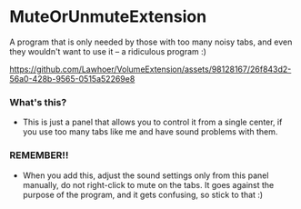 # MuteOrUnmuteExtension
A program that is only needed by those with too many noisy tabs, and even they wouldn't want to use it – a ridiculous program :)

https://github.com/Lawhoer/VolumeExtension/assets/98128167/26f843d2-56a0-428b-9565-0515a52269e8

### What's this?
- This is just a panel that allows you to control it from a single center, if you use too many tabs like me and have sound problems with them.

### REMEMBER!!
- When you add this, adjust the sound settings only from this panel manually, do not right-click to mute on the tabs. It goes against the purpose of the program, and it gets confusing, so stick to that :)
